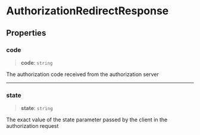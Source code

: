 # AuthorizationRedirectResponse

## Properties

### code

> **code**: `string`

The authorization code received from the authorization server

***

### state

> **state**: `string`

The exact value of the state parameter passed by the client in the authorization request
